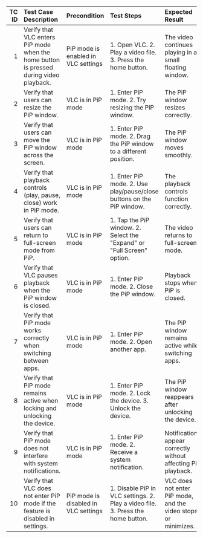 |   TC ID | Test Case Description                                                                  | Precondition                         | Test Steps                                                                      | Expected Result                                                | Test Type     | Priority   | Test Data          |
|--------:|:---------------------------------------------------------------------------------------|:-------------------------------------|:--------------------------------------------------------------------------------|:---------------------------------------------------------------|:--------------|:-----------|:-------------------|
|       1 | Verify that VLC enters PiP mode when the home button is pressed during video playback. | PiP mode is enabled in VLC settings  | 1. Open VLC. 2. Play a video file. 3. Press the home button.                    | The video continues playing in a small floating window.        | Functional/UI | High       | File: "video1.mp4" |
|       2 | Verify that users can resize the PiP window.                                           | VLC is in PiP mode                   | 1. Enter PiP mode. 2. Try resizing the PiP window.                              | The PiP window resizes correctly.                              | UI/UX         | Medium     | File: "video1.mp4" |
|       3 | Verify that users can move the PiP window across the screen.                           | VLC is in PiP mode                   | 1. Enter PiP mode. 2. Drag the PiP window to a different position.              | The PiP window moves smoothly.                                 | UI/UX         | Medium     | File: "video1.mp4" |
|       4 | Verify that playback controls (play, pause, close) work in PiP mode.                   | VLC is in PiP mode                   | 1. Enter PiP mode. 2. Use play/pause/close buttons on the PiP window.           | The playback controls function correctly.                      | Functional    | High       | File: "video1.mp4" |
|       5 | Verify that users can return to full-screen mode from PiP.                             | VLC is in PiP mode                   | 1. Tap the PiP window. 2. Select the "Expand" or "Full Screen" option.          | The video returns to full-screen mode.                         | Functional    | High       | File: "video1.mp4" |
|       6 | Verify that VLC pauses playback when the PiP window is closed.                         | VLC is in PiP mode                   | 1. Enter PiP mode. 2. Close the PiP window.                                     | Playback stops when PiP is closed.                             | Functional    | High       | File: "video1.mp4" |
|       7 | Verify that PiP mode works correctly when switching between apps.                      | VLC is in PiP mode                   | 1. Enter PiP mode. 2. Open another app.                                         | The PiP window remains active while switching apps.            | Compatibility | High       | File: "video1.mp4" |
|       8 | Verify that PiP mode remains active when locking and unlocking the device.             | VLC is in PiP mode                   | 1. Enter PiP mode. 2. Lock the device. 3. Unlock the device.                    | The PiP window reappears after unlocking the device.           | Compatibility | Medium     | File: "video1.mp4" |
|       9 | Verify that PiP mode does not interfere with system notifications.                     | VLC is in PiP mode                   | 1. Enter PiP mode. 2. Receive a system notification.                            | Notifications appear correctly without affecting PiP playback. | Usability     | Medium     | File: "video1.mp4" |
|      10 | Verify that VLC does not enter PiP mode if the feature is disabled in settings.        | PiP mode is disabled in VLC settings | 1. Disable PiP in VLC settings. 2. Play a video file. 3. Press the home button. | VLC does not enter PiP mode, and the video stops or minimizes. | Functional    | Medium     | File: "video1.mp4" |